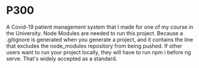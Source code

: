 # P300
A Covid-19 patient management system that I made for one of my course in the University.
Node Modules are needed to run this project. Because a .gitignore is generated when you generate a project, and it contains the line that excludes the node_modules repository from being pushed. If other users want to run your project locally, they will have to run npm i before ng serve. That's widely accepted as a standard.
